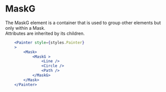 # MaskG

The MaskG element is a container that is used to group other elements but only within a Mask.  
Attributes are inherited by its children.

```jsx
    <Painter style={styles.Painter} 
    >
        <Mask>
            <MaskG >
                <Line />
                <Circle />
                <Path />
            </MaskG>   
        </Mask>  
    </Painter>
```



